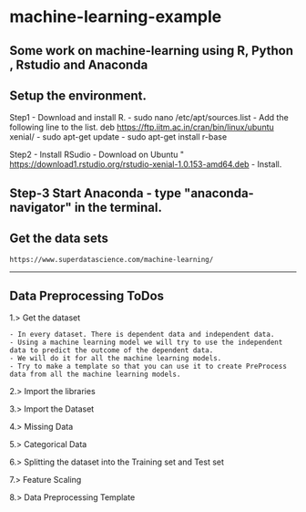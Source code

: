# machine-learning-example
Some work on machine-learning using R, Python , Rstudio and Anaconda
---------------------
Setup the environment.
---------------------

Step1 - Download and install R. 
	- sudo nano /etc/apt/sources.list
	- Add the following line to the list. 
		deb https://ftp.iitm.ac.in/cran/bin/linux/ubuntu xenial/
	- sudo apt-get update
	- sudo apt-get install r-base

Step2 - Install RSudio
	- Download on Ubuntu " https://download1.rstudio.org/rstudio-xenial-1.0.153-amd64.deb
	- Install.

Step-3 Start Anaconda
	- type "anaconda-navigator" in the terminal.
----------------------
Get the data sets 
---------------------- 
	https://www.superdatascience.com/machine-learning/

------------------------
Data Preprocessing ToDos
------------------------

1.> Get the dataset

	- In every dataset. There is dependent data and independent data. 
	- Using a machine learning model we will try to use the independent data to predict the outcome of the dependent data. 
	- We will do it for all the machine learning models. 
	- Try to make a template so that you can use it to create PreProcess data from all the machine learning models. 


2.> Import the libraries


3.> Import the Dataset


4.> Missing Data


5.> Categorical Data


6.> Splitting the dataset into the Training set and Test set


7.> Feature Scaling 


8.> Data Preprocessing Template

